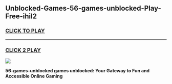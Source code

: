 
## Unblocked-Games-56-games-unblocked-Play-Free-ihil2
<h3>
<a href="https://premium76.site?title=56-games-unblocked&ref=18A1">CLICK TO PLAY</a></h3>
<hr>

<h3>
<a href="https://premium76.site?title=56-games-unblocked&ref=18A1">CLICK 2 PLAY</a>
  
</h3>

<a href="https://premium76.site?title=56-games-unblocked&ref=18A1"><img src="https://clearcache.store/games.png"></a>


**56-games-unblocked games unblocked: Your Gateway to Fun and Accessible Online Gaming**
